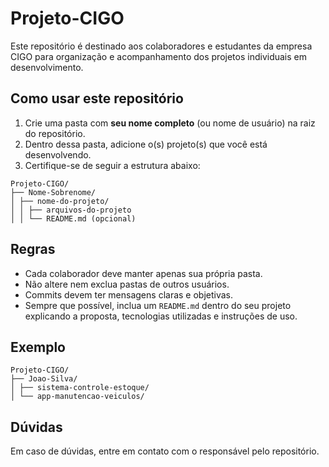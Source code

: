# Projeto-CIGO

Este repositório é destinado aos colaboradores e estudantes da empresa CIGO para organização e acompanhamento dos projetos individuais em desenvolvimento.

## Como usar este repositório

1. Crie uma pasta com **seu nome completo** (ou nome de usuário) na raiz do repositório.
2. Dentro dessa pasta, adicione o(s) projeto(s) que você está desenvolvendo.
3. Certifique-se de seguir a estrutura abaixo:
```
Projeto-CIGO/
├── Nome-Sobrenome/
│ ├── nome-do-projeto/
│ │ ├── arquivos-do-projeto
│ │ └── README.md (opcional)
```

## Regras

- Cada colaborador deve manter apenas sua própria pasta.
- Não altere nem exclua pastas de outros usuários.
- Commits devem ter mensagens claras e objetivas.
- Sempre que possível, inclua um `README.md` dentro do seu projeto explicando a proposta, tecnologias utilizadas e instruções de uso.

## Exemplo
```
Projeto-CIGO/
├── Joao-Silva/
│ ├── sistema-controle-estoque/
│ └── app-manutencao-veiculos/
```

## Dúvidas

Em caso de dúvidas, entre em contato com o responsável pelo repositório.
